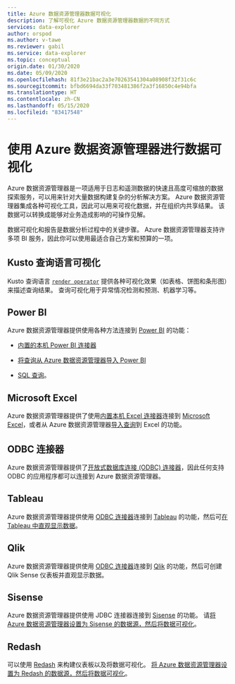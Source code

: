 ```yaml
---
title: Azure 数据资源管理器数据可视化
description: 了解可视化 Azure 数据资源管理器数据的不同方式
services: data-explorer
author: orspod
ms.author: v-tawe
ms.reviewer: gabil
ms.service: data-explorer
ms.topic: conceptual
origin.date: 01/30/2020
ms.date: 05/09/2020
ms.openlocfilehash: 81f3e21bac2a3e70263541304a08908f32f31c6c
ms.sourcegitcommit: bfbd6694da33f703481386f2a3f16850c4e94bfa
ms.translationtype: HT
ms.contentlocale: zh-CN
ms.lasthandoff: 05/15/2020
ms.locfileid: "83417548"
---
```

# <a name="data-visualization-with-azure-data-explorer"></a>使用 Azure 数据资源管理器进行数据可视化 

Azure 数据资源管理器是一项适用于日志和遥测数据的快速且高度可缩放的数据探索服务，可以用来针对大量数据构建复杂的分析解决方案。 Azure 数据资源管理器集成各种可视化工具，因此可以用来可视化数据，并在组织内共享结果。 该数据可以转换成能够对业务造成影响的可操作见解。

数据可视化和报告是数据分析过程中的关键步骤。 Azure 数据资源管理器支持许多项 BI 服务，因此你可以使用最适合自己方案和预算的一项。

## <a name="kusto-query-language-visualizations"></a>Kusto 查询语言可视化

Kusto 查询语言 [`render operator`](https://docs.microsoft.com/azure/data-explorer/kusto/query/renderoperator) 提供各种可视化效果（如表格、饼图和条形图）来描述查询结果。 查询可视化用于异常情况检测和预测、机器学习等。

## <a name="power-bi"></a>Power BI

Azure 数据资源管理器提供使用各种方法连接到 [Power BI](https://powerbi.microsoft.com) 的功能： 

  * [内置的本机 Power BI 连接器](/data-explorer/power-bi-connector)

  * [将查询从 Azure 数据资源管理器导入 Power BI](/data-explorer/power-bi-imported-query)
 
  * [SQL 查询](/data-explorer/power-bi-sql-query)。

## <a name="microsoft-excel"></a>Microsoft Excel

Azure 数据资源管理器提供了使用[内置本机 Excel 连接器](https://products.office.com/excel)连接到 [Microsoft Excel](excel-connector.md)，或者从 Azure 数据资源管理器[导入查询](excel-blank-query.md)到 Excel 的功能。

<!-- ## Grafana -->

<!-- [Grafana](https://grafana.com) provides an Azure Data Explorer plugin that enables you to visualize data from Azure Data Explorer. You [set up Azure Data Explorer as a data source for Grafana, and then visualize the data](/data-explorer/grafana).  -->

## <a name="odbc-connector"></a>ODBC 连接器

Azure 数据资源管理器提供了[开放式数据库连接 (ODBC) 连接器](connect-odbc.md)，因此任何支持 ODBC 的应用程序都可以连接到 Azure 数据资源管理器。

## <a name="tableau"></a>Tableau

Azure 数据资源管理器提供使用 [ODBC 连接器](https://www.tableau.com)连接到 [Tableau](/data-explorer/connect-odbc) 的功能，然后可[在 Tableau 中直观显示数据](tableau.md)。

## <a name="qlik"></a>Qlik

Azure 数据资源管理器提供使用 [ODBC 连接器](https://www.qlik.com)连接到 [Qlik](/data-explorer/connect-odbc) 的功能，然后可创建 Qlik Sense 仪表板并直观显示数据。


## <a name="sisense"></a>Sisense

Azure 数据资源管理器提供使用 JDBC 连接器连接到 [Sisense](https://www.sisense.com) 的功能。 请[将 Azure 数据资源管理器设置为 Sisense 的数据源，然后将数据可视化](/data-explorer/sisense)。

## <a name="redash"></a>Redash

可以使用 [Redash](https://redash.io/) 来构建仪表板以及将数据可视化。 [将 Azure 数据资源管理器设置为 Redash 的数据源，然后将数据可视化](/data-explorer/redash)。